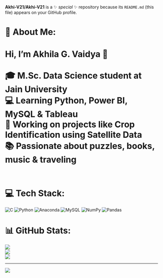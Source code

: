 
**Akhi-V21/Akhi-V21** is a ✨ _special_ ✨ repository because its `README.md` (this file) appears on your GitHub profile.
# 💫 About Me:
# Hi, I’m Akhila G. Vaidya 👋<br><br>🎓 M.Sc. Data Science student at Jain University  <br>💻 Learning Python, Power BI, MySQL & Tableau  <br>🌱 Working on projects like Crop Identification using Satellite Data  <br>📚 Passionate about puzzles, books, music & traveling<br><br>


# 💻 Tech Stack:
![C](https://img.shields.io/badge/c-%2300599C.svg?style=for-the-badge&logo=c&logoColor=white) ![Python](https://img.shields.io/badge/python-3670A0?style=for-the-badge&logo=python&logoColor=ffdd54) ![Anaconda](https://img.shields.io/badge/Anaconda-%2344A833.svg?style=for-the-badge&logo=anaconda&logoColor=white) ![MySQL](https://img.shields.io/badge/mysql-4479A1.svg?style=for-the-badge&logo=mysql&logoColor=white) ![NumPy](https://img.shields.io/badge/numpy-%23013243.svg?style=for-the-badge&logo=numpy&logoColor=white) ![Pandas](https://img.shields.io/badge/pandas-%23150458.svg?style=for-the-badge&logo=pandas&logoColor=white)
# 📊 GitHub Stats:
![](https://github-readme-stats.vercel.app/api?username=Akhi-V21&theme=radical&hide_border=false&include_all_commits=false&count_private=false)<br/>
![](https://nirzak-streak-stats.vercel.app/?user=Akhi-V21&theme=radical&hide_border=false)<br/>
![](https://github-readme-stats.vercel.app/api/top-langs/?username=Akhi-V21&theme=radical&hide_border=false&include_all_commits=false&count_private=false&layout=compact)

---
[![](https://visitcount.itsvg.in/api?id=Akhi-V21&icon=0&color=0)](https://visitcount.itsvg.in)

<!-- Proudly created with GPRM ( https://gprm.itsvg.in ) -->
